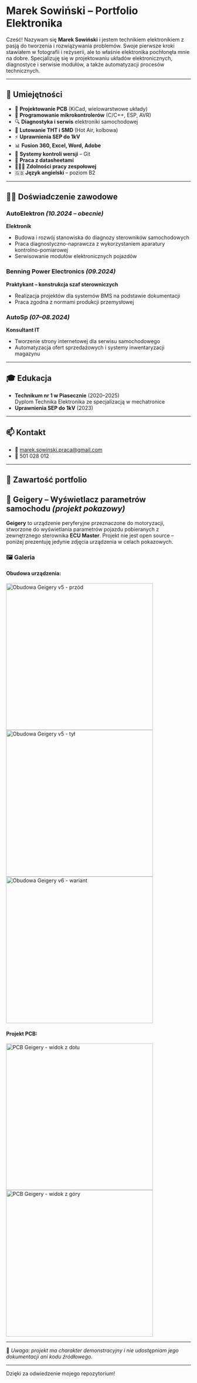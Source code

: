 # Marek Sowiński – Portfolio Elektronika

Cześć! Nazywam się **Marek Sowiński** i jestem technikiem elektronikiem z pasją do tworzenia i rozwiązywania problemów. Swoje pierwsze kroki stawiałem w fotografii i reżyserii, ale to właśnie elektronika pochłonęła mnie na dobre. Specjalizuję się w projektowaniu układów elektronicznych, diagnostyce i serwisie modułów, a także automatyzacji procesów technicznych.

---

## 🧰 Umiejętności

- 📐 **Projektowanie PCB** (KiCad, wielowarstwowe układy)
- 🧠 **Programowanie mikrokontrolerów** (C/C++, ESP, AVR)
- 🔍 **Diagnostyka i serwis** elektroniki samochodowej
- 🔧 **Lutowanie THT i SMD** (Hot Air, kolbowa)
- ⚡ **Uprawnienia SEP do 1kV**
- 📊 **Fusion 360, Excel, Word, Adobe**
- 🔄 **Systemy kontroli wersji** – Git
- 📘 **Praca z datasheetami**
- 🧑‍🤝‍🧑 **Zdolności pracy zespołowej**
- 🇬🇧 **Język angielski** – poziom B2

---

## 👨‍💼 Doświadczenie zawodowe

### AutoElektron *(10.2024 – obecnie)*  
**Elektronik**  
- Budowa i rozwój stanowiska do diagnozy sterowników samochodowych  
- Praca diagnostyczno-naprawcza z wykorzystaniem aparatury kontrolno-pomiarowej  
- Serwisowanie modułów elektronicznych pojazdów

### Benning Power Electronics *(09.2024)*  
**Praktykant – konstrukcja szaf sterowniczych**  
- Realizacja projektów dla systemów BMS na podstawie dokumentacji  
- Praca zgodna z normami produkcji przemysłowej

### AutoSp *(07–08.2024)*  
**Konsultant IT**  
- Tworzenie strony internetowej dla serwisu samochodowego  
- Automatyzacja ofert sprzedażowych i systemy inwentaryzacji magazynu

---

## 🎓 Edukacja

- **Technikum nr 1 w Piasecznie** (2020–2025)  
  Dyplom Technika Elektronika ze specjalizacją w mechatronice  
- **Uprawnienia SEP do 1kV** (2023)

---

## 📫 Kontakt

- 📧 [marek.sowinski.praca@gmail.com](mailto:marek.sowinski.praca@gmail.com)  
- 📱 501 028 012  

---

## 📁 Zawartość portfolio

## 🚗 Geigery – Wyświetlacz parametrów samochodu *(projekt pokazowy)*

**Geigery** to urządzenie peryferyjne przeznaczone do motoryzacji, stworzone do wyświetlania parametrów pojazdu pobieranych z zewnętrznego sterownika **ECU Master**. Projekt nie jest open source – poniżej prezentuję jedynie zdjęcia urządzenia w celach pokazowych.

### 🖼️ Galeria

#### Obudowa urządzenia:
<img src="images/ObuodwaDoVOTEXA(zakrzywiona) v5 #1.png" alt="Obudowa Geigery v5 - przód" width="400"/>
<img src="images/ObuodwaDoVOTEXA(zakrzywiona) v5 #2.png" alt="Obudowa Geigery v5 - tył" width="400"/>
<img src="images/ObuodwaDoVOTEXA(zakrzywiona) v6 #4.png" alt="Obudowa Geigery v6 - wariant" width="400"/>

#### Projekt PCB:
<img src="images/PCB v1.3 Dn.png" alt="PCB Geigery - widok z dołu" width="400"/>
<img src="images/PCB v1.3 Up.png" alt="PCB Geigery - widok z góry" width="400"/>

---

📌 *Uwaga: projekt ma charakter demonstracyjny i nie udostępniam jego dokumentacji ani kodu źródłowego.*


---

Dzięki za odwiedzenie mojego repozytorium!
